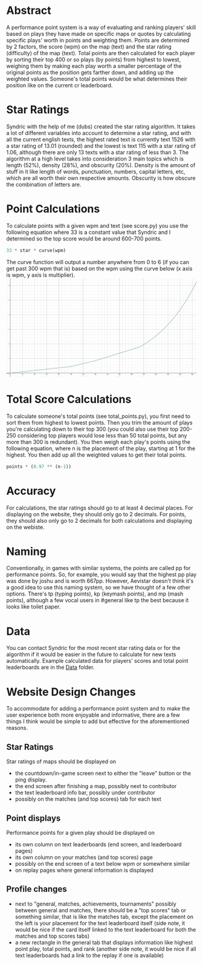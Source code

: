 # Abstract
A performance point system is a way of evaluating and ranking players' skill based on plays they have made on specific maps or quotes by calculating specific plays' worth in points and weighting them. Points are determined by 2 factors, the score (wpm) on the map (text) and the star rating (difficulty) of the map (text). Total points are then calculated for each player by sorting their top 400 or so plays (by points) from highest to lowest, weighing them by making each play worth a smaller percentage of the original points as the position gets farther down, and adding up the weighted values. Someone's total points would be what determines their position like on the current cr leaderboard.

# Star Ratings
Syndric with the help of me (dubs) created the star rating algorithm. It takes a lot of different variables into account to determine a star rating, and with all the current english texts, the highest rated text is currently text 1526 with a star rating of 13.01 (rounded) and the lowest is text 115 with a star rating of 1.06, although there are only 13 texts with a star rating of less than 3. The algorithm at a high level takes into consideration 3 main topics which is length (52%), density (28%), and obscurity (20%). Density is the amount of stuff in it like length of words, punctuation, numbers, capital letters, etc, which are all worth their own respective amounts. Obscurity is how obscure the combination of letters are.

# Point Calculations
To calculate points with a given wpm and text (see score.py) you use the following equation where 33 is a constant value that Syndric and I determined so the top score would be around 600-700 points.
```py
33 * star * curve(wpm)
```
The curve function will output a number anywhere from 0 to 6 (if you can get past 300 wpm that is) based on the wpm using the curve below (x axis is wpm, y axis is multiplier).
![Multiplier Curve](/curve.png)

# Total Score Calculations
To calculate someone's total points (see total_points.py), you first need to sort them from highest to lowest points. Then you trim the amount of plays you're calculating down to their top 300 (you could also use their top 200-250 considering top players would lose less than 50 total points, but any more than 300 is redundant). You then weigh each play's points using the following equation, where n is the placement of the play, starting at 1 for the highest. You then add up all the weighted values to get their total points.
```py
points * (0.97 ** (n-1))
```

# Accuracy
For calculations, the star ratings should go to at least 4 decimal places. For displaying on the website, they should only go to 2 decimals. For points, they should also only go to 2 decimals for both calculations and displaying on the webiste.

# Naming
Conventionally, in games with similar systems, the points are called pp for performance points. So, for example, you would say that the highest pp play was done by joshu and is worth 667pp. However, Aevistar doesn't think it's a good idea to use this naming system, so we have thought of a few other options. There's tp (typing points), kp (keymash points), and mp (mash points), although a few vocal users in #general like tp the best because it looks like toilet paper.

# Data
You can contact Syndric for the most recent star rating data or for the algorithm if it would be easier in the future to calculate for new texts automatically.
Example calculated data for players' scores and total point leaderboards are in the [Data](/Data) folder.

# Website Design Changes
To accommodate for adding a performance point system and to make the user experience both more enjoyable and informative, there are a few things I think would be simple to add but effective for the aforementioned reasons.
## Star Ratings
Star ratings of maps should be displayed on
- the countdown/in-game screen next to either the "leave" button or the ping display.
- the end screen after finishing a map, possibly next to contributor
- the text leaderboard info bar, possibly under contributor
- possibly on the matches (and top scores) tab for each text
## Point displays
Performance points for a given play should be displayed on
- its own column on text leaderboards (end screen, and leaderboard pages)
- its own column on your matches (and top scores) page
- possibly on the end screen of a text below wpm or somewhere similar
- on replay pages where general information is displayed
## Profile changes
- next to "general, matches, achievements, tournaments" possibly between general and matches, there should be a "top scores" tab or something similar, that is like the matches tab, except the placement on the left is your placement for the text leaderboard itself (side note, it would be nice if the card itself linked to the text leaderboard for both the matches and top scores tabs)
- a new rectangle in the general tab that displays information like highest point play, total points, and rank
(another side note, it would be nice if all text leaderboards had a link to the replay if one is available)
